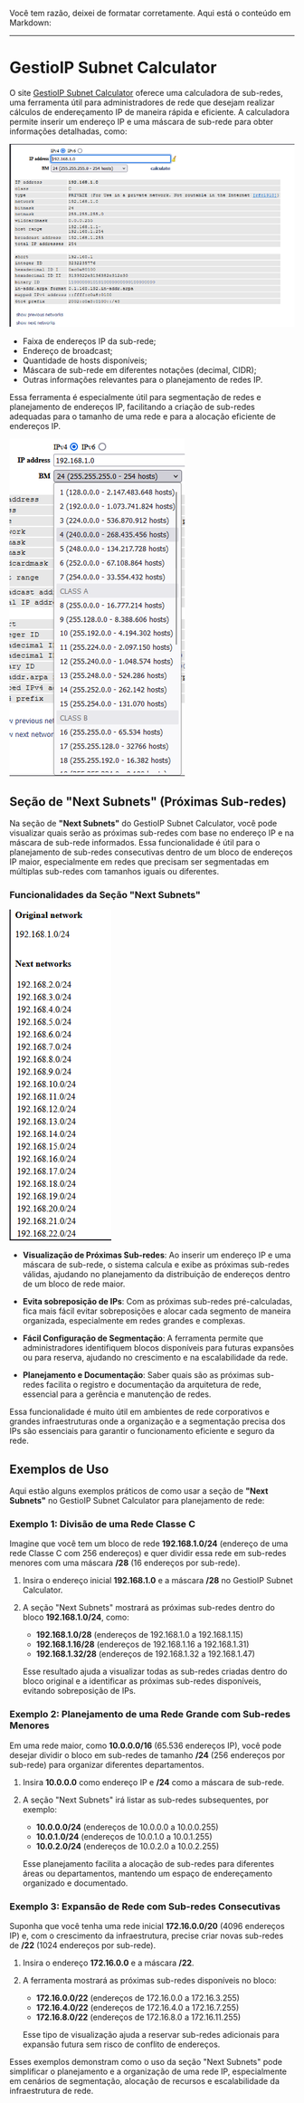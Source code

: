 
Você tem razão, deixei de formatar corretamente. Aqui está o conteúdo em Markdown:

---

# GestioIP Subnet Calculator

O site [GestioIP Subnet Calculator](http://www.gestioip.net/cgi-bin/subnet_calculator.cgi) oferece uma calculadora de sub-redes, uma ferramenta útil para administradores de rede que desejam realizar cálculos de endereçamento IP de maneira rápida e eficiente. A calculadora permite inserir um endereço IP e uma máscara de sub-rede para obter informações detalhadas, como:

![Minha imagem](https://github.com/mateusfilipeferraz/Redes-e-infraestrutura/blob/main/Dicas%20de%20Ferramentas/GestioIP%20Subnet%20Calculator/Screenshot_1.png)

- Faixa de endereços IP da sub-rede;
- Endereço de broadcast;
- Quantidade de hosts disponíveis;
- Máscara de sub-rede em diferentes notações (decimal, CIDR);
- Outras informações relevantes para o planejamento de redes IP.

Essa ferramenta é especialmente útil para segmentação de redes e planejamento de endereços IP, facilitando a criação de sub-redes adequadas para o tamanho de uma rede e para a alocação eficiente de endereços IP.

![Minha imagem](https://github.com/mateusfilipeferraz/Redes-e-infraestrutura/blob/main/Dicas%20de%20Ferramentas/GestioIP%20Subnet%20Calculator/Screenshot_2.png)


## Seção de "Next Subnets" (Próximas Sub-redes)

Na seção de **"Next Subnets"** do GestioIP Subnet Calculator, você pode visualizar quais serão as próximas sub-redes com base no endereço IP e na máscara de sub-rede informados. Essa funcionalidade é útil para o planejamento de sub-redes consecutivas dentro de um bloco de endereços IP maior, especialmente em redes que precisam ser segmentadas em múltiplas sub-redes com tamanhos iguais ou diferentes.

### Funcionalidades da Seção "Next Subnets"

![Minha imagem](https://github.com/mateusfilipeferraz/Redes-e-infraestrutura/blob/main/Dicas%20de%20Ferramentas/GestioIP%20Subnet%20Calculator/Screenshot_3.png)


- **Visualização de Próximas Sub-redes**: Ao inserir um endereço IP e uma máscara de sub-rede, o sistema calcula e exibe as próximas sub-redes válidas, ajudando no planejamento da distribuição de endereços dentro de um bloco de rede maior.

- **Evita sobreposição de IPs**: Com as próximas sub-redes pré-calculadas, fica mais fácil evitar sobreposições e alocar cada segmento de maneira organizada, especialmente em redes grandes e complexas.

- **Fácil Configuração de Segmentação**: A ferramenta permite que administradores identifiquem blocos disponíveis para futuras expansões ou para reserva, ajudando no crescimento e na escalabilidade da rede.

- **Planejamento e Documentação**: Saber quais são as próximas sub-redes facilita o registro e documentação da arquitetura de rede, essencial para a gerência e manutenção de redes.

Essa funcionalidade é muito útil em ambientes de rede corporativos e grandes infraestruturas onde a organização e a segmentação precisa dos IPs são essenciais para garantir o funcionamento eficiente e seguro da rede.

## Exemplos de Uso

Aqui estão alguns exemplos práticos de como usar a seção de **"Next Subnets"** no GestioIP Subnet Calculator para planejamento de rede:

### Exemplo 1: Divisão de uma Rede Classe C

Imagine que você tem um bloco de rede **192.168.1.0/24** (endereço de uma rede Classe C com 256 endereços) e quer dividir essa rede em sub-redes menores com uma máscara **/28** (16 endereços por sub-rede).

1. Insira o endereço inicial **192.168.1.0** e a máscara **/28** no GestioIP Subnet Calculator.
2. A seção "Next Subnets" mostrará as próximas sub-redes dentro do bloco **192.168.1.0/24**, como:
   - **192.168.1.0/28** (endereços de 192.168.1.0 a 192.168.1.15)
   - **192.168.1.16/28** (endereços de 192.168.1.16 a 192.168.1.31)
   - **192.168.1.32/28** (endereços de 192.168.1.32 a 192.168.1.47)
   
   Esse resultado ajuda a visualizar todas as sub-redes criadas dentro do bloco original e a identificar as próximas sub-redes disponíveis, evitando sobreposição de IPs.

### Exemplo 2: Planejamento de uma Rede Grande com Sub-redes Menores

Em uma rede maior, como **10.0.0.0/16** (65.536 endereços IP), você pode desejar dividir o bloco em sub-redes de tamanho **/24** (256 endereços por sub-rede) para organizar diferentes departamentos.

1. Insira **10.0.0.0** como endereço IP e **/24** como a máscara de sub-rede.
2. A seção "Next Subnets" irá listar as sub-redes subsequentes, por exemplo:
   - **10.0.0.0/24** (endereços de 10.0.0.0 a 10.0.0.255)
   - **10.0.1.0/24** (endereços de 10.0.1.0 a 10.0.1.255)
   - **10.0.2.0/24** (endereços de 10.0.2.0 a 10.0.2.255)
   
   Esse planejamento facilita a alocação de sub-redes para diferentes áreas ou departamentos, mantendo um espaço de endereçamento organizado e documentado.

### Exemplo 3: Expansão de Rede com Sub-redes Consecutivas

Suponha que você tenha uma rede inicial **172.16.0.0/20** (4096 endereços IP) e, com o crescimento da infraestrutura, precise criar novas sub-redes de **/22** (1024 endereços por sub-rede).

1. Insira o endereço **172.16.0.0** e a máscara **/22**.
2. A ferramenta mostrará as próximas sub-redes disponíveis no bloco:
   - **172.16.0.0/22** (endereços de 172.16.0.0 a 172.16.3.255)
   - **172.16.4.0/22** (endereços de 172.16.4.0 a 172.16.7.255)
   - **172.16.8.0/22** (endereços de 172.16.8.0 a 172.16.11.255)
   
   Esse tipo de visualização ajuda a reservar sub-redes adicionais para expansão futura sem risco de conflito de endereços.

Esses exemplos demonstram como o uso da seção "Next Subnets" pode simplificar o planejamento e a organização de uma rede IP, especialmente em cenários de segmentação, alocação de recursos e escalabilidade da infraestrutura de rede.
```
